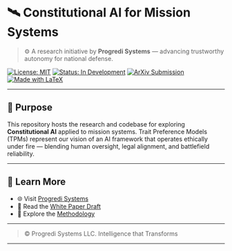 # 🛰️ Constitutional AI for Mission Systems

> ⚙️ A research initiative by **Progredi Systems** — advancing trustworthy autonomy for national defense.

[![License: MIT](https://img.shields.io/badge/license-MIT-blue.svg)](./LICENSE)
[![Status: In Development](https://img.shields.io/badge/status-active-brightgreen.svg)]()
[![ArXiv Submission](https://img.shields.io/badge/arxiv-preprint-lightgrey.svg)]()
[![Made with LaTeX](https://img.shields.io/badge/format-LaTeX-red.svg)]()

---

## 🎯 Purpose
This repository hosts the research and codebase for exploring **Constitutional AI** applied to mission systems. Trait Preference Models (TPMs) represent our vision of an AI framework that operates ethically under fire — blending human oversight, legal alignment, and battlefield reliability.

---

## 🔗 Learn More
- 🌐 Visit [Progredi Systems](https://progredisystems.com)
- 📄 Read the [White Paper Draft](drafts)
- 🧠 Explore the [Methodology](methodology)

---

> © Progredi Systems LLC. Intelligence that Transforms

---
